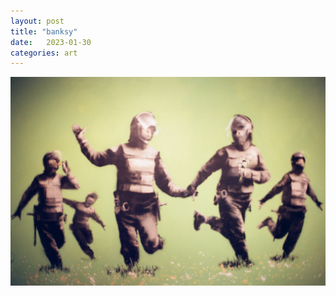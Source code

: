 ```yaml
---
layout: post
title: "banksy"
date:   2023-01-30
categories: art
---
```


![banksy](/img/arts/nikon-fm/banksy.jpg)
